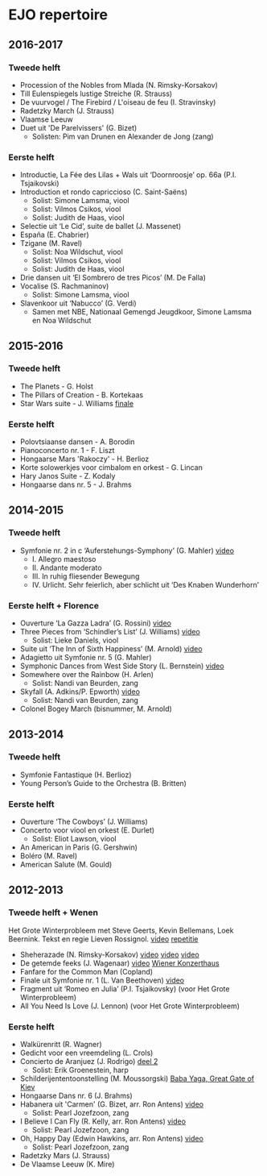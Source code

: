 # EJO repertoire

## 2016-2017

### Tweede helft

* Procession of the Nobles from Mlada (N. Rimsky-Korsakov)
* Till Eulenspiegels lustige Streiche (R. Strauss)
* De vuurvogel / The Firebird / L'oiseau de feu (I. Stravinsky)
* Radetzky March (J. Strauss)
* Vlaamse Leeuw
* Duet uit 'De Parelvissers' (G. Bizet)
  * Solisten: Pim van Drunen en Alexander de Jong (zang)

### Eerste helft

* Introductie, La Fée des Lilas + Wals uit ‘Doornroosje’ op. 66a (P.I. Tsjaikovski)
* Introduction et rondo capriccioso (C. Saint-Saëns)
  * Solist: Simone Lamsma, viool
  * Solist: Vilmos Csikos, viool
  * Solist: Judith de Haas, viool
* Selectie uit ‘Le Cid’, suite de ballet (J. Massenet)
* España (E. Chabrier)
* Tzigane (M. Ravel)
  * Solist: Noa Wildschut, viool
  * Solist: Vilmos Csikos, viool
  * Solist: Judith de Haas, viool
* Drie dansen uit ‘El Sombrero de tres Picos’ (M. De Falla)
* Vocalise (S. Rachmaninov)
  * Solist: Simone Lamsma, viool
* Slavenkoor uit ‘Nabucco’ (G. Verdi)
  * Samen met NBE, Nationaal Gemengd Jeugdkoor, Simone Lamsma en Noa Wildschut

## 2015-2016

### Tweede helft

* The Planets - G. Holst
* The Pillars of Creation - B. Kortekaas
* Star Wars suite - J. Williams [finale](https://youtu.be/l5PL_RlSRqQ)

### Eerste helft

* Polovtsiaanse dansen - A. Borodin
* Pianoconcerto nr. 1 - F. Liszt
* Hongaarse Mars 'Rakoczy' - H. Berlioz
* Korte solowerkjes voor cimbalom en orkest - G. Lincan
* Hary Janos Suite - Z. Kodaly
* Hongaarse dans nr. 5 - J. Brahms

## 2014-2015

### Tweede helft

* Symfonie nr. 2 in c ‘Auferstehungs-Symphony’ (G. Mahler) [video](https://youtu.be/rACWfIZ-KpA)
  * I. Allegro maestoso
  * II. Andante moderato
  * III. In ruhig fliesender Bewegung
  * IV. Urlicht. Sehr feierlich, aber schlicht uit ‘Des Knaben Wunderhorn’

### Eerste helft + Florence

* Ouverture ‘La Gazza Ladra’ (G. Rossini) [video](https://youtu.be/ZFWoNX6Tjl4)
* Three Pieces from ‘Schindler’s List’ (J. Williams) [video](https://youtu.be/IBVdwCNbEM0)
  * Solist: Lieke Daniels, viool
* Suite uit ‘The Inn of Sixth Happiness’ (M. Arnold) [video](https://youtu.be/djZOsGqHVbs)
* Adagietto uit Symfonie nr. 5 (G. Mahler)
* Symphonic Dances from West Side Story (L. Bernstein) [video](https://youtu.be/T6ceRI3TrHs)
* Somewhere over the Rainbow (H. Arlen)
  * Solist: Nandi van Beurden, zang
* Skyfall (A. Adkins/P. Epworth) [video](https://youtu.be/29HIjD8l7ww)
  * Solist: Nandi van Beurden, zang
* Colonel Bogey March (bisnummer, M. Arnold)

## 2013-2014

### Tweede helft

* Symfonie Fantastique (H. Berlioz)
* Young Person’s Guide to the Orchestra (B. Britten)

### Eerste helft

* Ouverture ‘The Cowboys’ (J. Williams)
* Concerto voor viool en orkest (E. Durlet)
  * Solist: Eliot Lawson, viool
* An American in Paris (G. Gershwin)
* Boléro (M. Ravel)
* American Salute (M. Gould)

## 2012-2013

### Tweede helft + Wenen

Het Grote Winterprobleem met Steve Geerts, Kevin Bellemans, Loek Beernink.
Tekst en regie Lieven Rossignol. [video](https://youtu.be/rNHidgBBbEE) [repetitie](https://youtu.be/y5en3nF_Yzo)

* Sheherazade (N. Rimsky-Korsakov) [video](https://youtu.be/B-lB349xWQU) [video](https://youtu.be/1M-fKwBtU3Q) [video](https://youtu.be/L4hYKS0WaAA)
* De getemde feeks (J. Wagenaar) [video](https://youtu.be/L4hYKS0WaAA) [Wiener Konzerthaus](https://youtu.be/XCTpHKqeJT8?t=11m29s)
* Fanfare for the Common Man (Copland)
* Finale uit Symfonie nr. 1 (L. Van Beethoven) [video](https://youtu.be/scXnZukJLpU)
* Fragment uit ‘Romeo en Julia’ (P.I. Tsjaikovsky) (voor Het Grote Winterprobleem)
* All You Need Is Love (J. Lennon) (voor Het Grote Winterprobleem)

### Eerste helft

* Walkürenritt (R. Wagner)
* Gedicht voor een vreemdeling (L. Crols)
* Concierto de Aranjuez (J. Rodrigo) [deel 2](https://youtu.be/aUMgPHWae8g)
  * Solist: Erik Groenestein, harp
* Schilderijententoonstelling (M. Moussorgski) [Baba Yaga, Great Gate of Kiev](https://youtu.be/-PfT0np4YgA)
* Hongaarse Dans nr. 6 (J. Brahms)
* Habanera uit 'Carmen' (G. Bizet, arr. Ron Antens) [video](https://youtu.be/BGlbEsxdZJg)
  * Solist: Pearl Jozefzoon, zang
* I Believe I Can Fly (R. Kelly, arr. Ron Antens) [video](https://youtu.be/1im6v86yk28)
  * Solist: Pearl Jozefzoon, zang
* Oh, Happy Day (Edwin Hawkins, arr. Ron Antens) [video](https://youtu.be/U5rEkLIS-QA)
  * Solist: Pearl Jozefzoon, zang
* Radetzky Mars (J. Strauss)
* De Vlaamse Leeuw (K. Mire)
